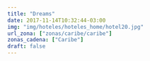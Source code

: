 ```yaml
---
title: "Dreams"
date: 2017-11-14T10:32:44-03:00
img: "img/hoteles/hoteles_home/hotel20.jpg"
url_zona: ["zonas/caribe/caribe"]
zonas_cadena: ["Caribe"]
draft: false
---
```

